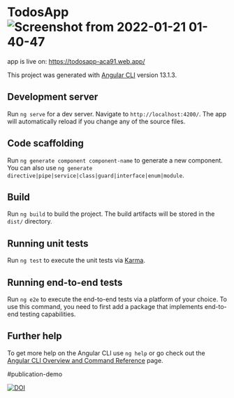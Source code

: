# TodosApp![Screenshot from 2022-01-21 01-40-47](https://user-images.githubusercontent.com/95626993/150665252-a62a29ce-c2c7-489a-aa8e-11c1352a31d2.png)

app is live on:
https://todosapp-aca91.web.app/

This project was generated with [Angular CLI](https://github.com/angular/angular-cli) version 13.1.3.

## Development server

Run `ng serve` for a dev server. Navigate to `http://localhost:4200/`. The app will automatically reload if you change any of the source files.

## Code scaffolding

Run `ng generate component component-name` to generate a new component. You can also use `ng generate directive|pipe|service|class|guard|interface|enum|module`.

## Build

Run `ng build` to build the project. The build artifacts will be stored in the `dist/` directory.

## Running unit tests

Run `ng test` to execute the unit tests via [Karma](https://karma-runner.github.io).

## Running end-to-end tests

Run `ng e2e` to execute the end-to-end tests via a platform of your choice. To use this command, you need to first add a package that implements end-to-end testing capabilities.

## Further help

To get more help on the Angular CLI use `ng help` or go check out the [Angular CLI Overview and Command Reference](https://angular.io/cli) page.

#publication-demo


[![DOI](https://zenodo.org/badge/450275616.svg)](https://zenodo.org/badge/latestdoi/450275616)


